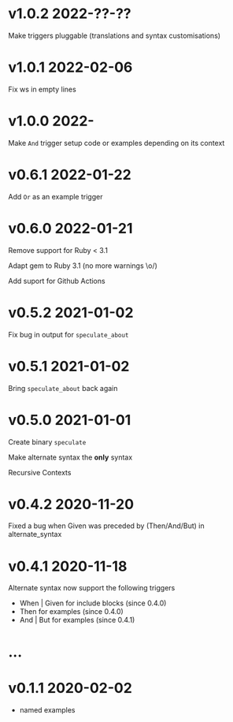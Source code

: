 # v1.0.2 2022-??-??

Make triggers pluggable (translations and syntax customisations)


# v1.0.1 2022-02-06

Fix ws in empty lines

# v1.0.0 2022-

Make `And` trigger setup code or examples depending on its context


# v0.6.1 2022-01-22

Add `Or` as an example trigger

# v0.6.0 2022-01-21

Remove support for Ruby < 3.1

Adapt gem to Ruby 3.1 (no more warnings \o/)

Add suport for Github Actions

# v0.5.2 2021-01-02

Fix bug in output for `speculate_about` 

# v0.5.1 2021-01-02

Bring `speculate_about` back again

# v0.5.0 2021-01-01

Create binary `speculate`


Make alternate syntax the **only** syntax

Recursive Contexts


# v0.4.2 2020-11-20

Fixed a bug when Given was preceded by (Then/And/But) in alternate_syntax

# v0.4.1 2020-11-18

Alternate syntax now support the following triggers

- When | Given for include blocks (since 0.4.0)
- Then for examples (since 0.4.0)
- And | But for examples (since 0.4.1)

# ...

# v0.1.1 2020-02-02 

- named examples
